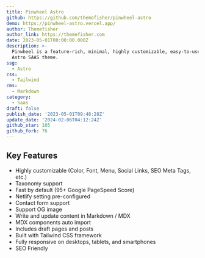 ```yaml
---
title: Pinwheel Astro
github: https://github.com/themefisher/pinwheel-astro
demo: https://pinwheel-astro.vercel.app/
author: Themefisher
author_link: https://themefisher.com
date: 2023-05-01T00:00:00.000Z
description: >-
  Pinwheel is a feature-rich, minimal, highly customizable, easy-to-use free
  Astro SAAS theme.
ssg:
  - Astro
css:
  - Tailwind
cms:
  - Markdown
category:
  - Saas
draft: false
publish_date: '2023-05-01T09:48:28Z'
update_date: '2024-02-06T04:12:24Z'
github_star: 105
github_fork: 76
---
```


## Key Features

- Highly customizable (Color, Font, Menu, Social Links, SEO Meta Tags, etc.)
- Taxonomy support
- Fast by default (95+ Google PageSpeed Score)
- Netlify setting pre-configured
- Contact form support
- Support OG image
- Write and update content in Markdown / MDX
- MDX components auto import
- Includes draft pages and posts
- Built with Tailwind CSS framework
- Fully responsive on desktops, tablets, and smartphones
- SEO Friendly
